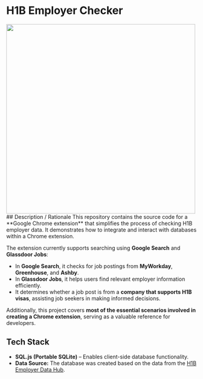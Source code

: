 # H1B Employer Checker  
<img src="img/screen-recording" width="500">
## Description / Rationale  
This repository contains the source code for a **Google Chrome extension** that simplifies the process of checking H1B employer data. It demonstrates how to integrate and interact with databases within a Chrome extension.  

The extension currently supports searching using **Google Search** and **Glassdoor Jobs**:  
- In **Google Search**, it checks for job postings from **MyWorkday**, **Greenhouse**, and **Ashby**.  
- In **Glassdoor Jobs**, it helps users find relevant employer information efficiently.  
- It determines whether a job post is from a **company that supports H1B visas**, assisting job seekers in making informed decisions.  

Additionally, this project covers **most of the essential scenarios involved in creating a Chrome extension**, serving as a valuable reference for developers.  

## Tech Stack  
- **SQL.js (Portable SQLite)** – Enables client-side database functionality.  
- **Data Source:** The database was created based on the data from the [H1B Employer Data Hub](https://www.uscis.gov/tools/reports-and-studies/h-1b-employer-data-hub).
